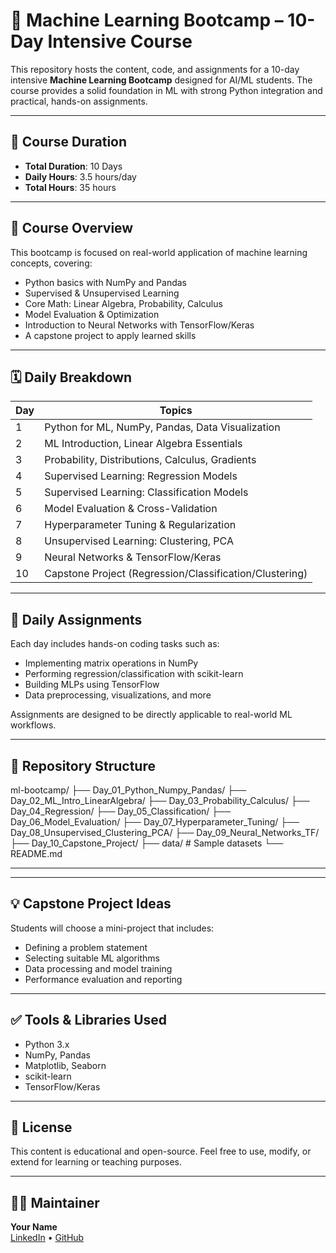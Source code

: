 # 🧠 Machine Learning Bootcamp – 10-Day Intensive Course

This repository hosts the content, code, and assignments for a 10-day intensive **Machine Learning Bootcamp** designed for AI/ML students. The course provides a solid foundation in ML with strong Python integration and practical, hands-on assignments.

---

## 📅 Course Duration

- **Total Duration**: 10 Days  
- **Daily Hours**: 3.5 hours/day  
- **Total Hours**: 35 hours  

---

## 📘 Course Overview

This bootcamp is focused on real-world application of machine learning concepts, covering:

- Python basics with NumPy and Pandas
- Supervised & Unsupervised Learning
- Core Math: Linear Algebra, Probability, Calculus
- Model Evaluation & Optimization
- Introduction to Neural Networks with TensorFlow/Keras
- A capstone project to apply learned skills

---

## 🗓️ Daily Breakdown

| Day | Topics |
|-----|--------|
| 1 | Python for ML, NumPy, Pandas, Data Visualization |
| 2 | ML Introduction, Linear Algebra Essentials |
| 3 | Probability, Distributions, Calculus, Gradients |
| 4 | Supervised Learning: Regression Models |
| 5 | Supervised Learning: Classification Models |
| 6 | Model Evaluation & Cross-Validation |
| 7 | Hyperparameter Tuning & Regularization |
| 8 | Unsupervised Learning: Clustering, PCA |
| 9 | Neural Networks & TensorFlow/Keras |
| 10 | Capstone Project (Regression/Classification/Clustering) |

---

## 🧪 Daily Assignments

Each day includes hands-on coding tasks such as:

- Implementing matrix operations in NumPy
- Performing regression/classification with scikit-learn
- Building MLPs using TensorFlow
- Data preprocessing, visualizations, and more

Assignments are designed to be directly applicable to real-world ML workflows.

---

## 📁 Repository Structure

ml-bootcamp/
├── Day_01_Python_Numpy_Pandas/
├── Day_02_ML_Intro_LinearAlgebra/
├── Day_03_Probability_Calculus/
├── Day_04_Regression/
├── Day_05_Classification/
├── Day_06_Model_Evaluation/
├── Day_07_Hyperparameter_Tuning/
├── Day_08_Unsupervised_Clustering_PCA/
├── Day_09_Neural_Networks_TF/
├── Day_10_Capstone_Project/
├── data/ # Sample datasets
└── README.md

---


---

## 💡 Capstone Project Ideas

Students will choose a mini-project that includes:

- Defining a problem statement
- Selecting suitable ML algorithms
- Data processing and model training
- Performance evaluation and reporting

---

## ✅ Tools & Libraries Used

- Python 3.x
- NumPy, Pandas
- Matplotlib, Seaborn
- scikit-learn
- TensorFlow/Keras

---

## 📜 License

This content is educational and open-source. Feel free to use, modify, or extend for learning or teaching purposes.

---

## 👩‍💻 Maintainer

**Your Name**  
[LinkedIn](https://www.linkedin.com/in/vijaydwivedi/) • [GitHub](https://github.com/your-username)



